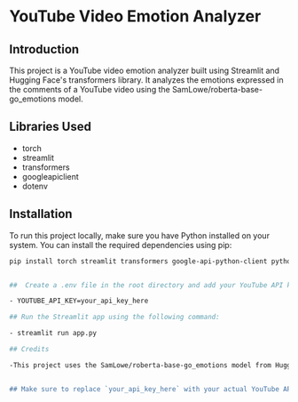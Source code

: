# YouTube Video Emotion Analyzer

## Introduction
This project is a YouTube video emotion analyzer built using Streamlit and Hugging Face's transformers library. It analyzes the emotions expressed in the comments of a YouTube video using the SamLowe/roberta-base-go_emotions model.

## Libraries Used
- torch
- streamlit
- transformers
- googleapiclient
- dotenv

## Installation
To run this project locally, make sure you have Python installed on your system. You can install the required dependencies using pip:

```bash
pip install torch streamlit transformers google-api-python-client python-dotenv


##  Create a .env file in the root directory and add your YouTube API key in the following format:

- YOUTUBE_API_KEY=your_api_key_here

## Run the Streamlit app using the following command:

- streamlit run app.py

## Credits

-This project uses the SamLowe/roberta-base-go_emotions model from Hugging Face's model hub.


## Make sure to replace `your_api_key_here` with your actual YouTube API key in the `.env` file. Also, feel free to add more detailed instructions or descriptions as needed.

